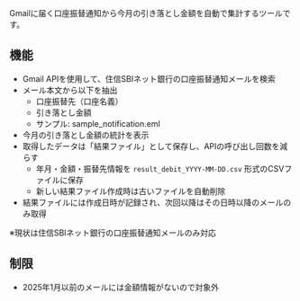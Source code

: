 Gmailに届く口座振替通知から今月の引き落とし金額を自動で集計するツールです。

## 機能
- Gmail APIを使用して、住信SBIネット銀行の口座振替通知メールを検索
- メール本文から以下を抽出
  - 口座振替先（口座名義）
  - 引き落とし金額
  - サンプル: sample_notification.eml
- 今月の引き落とし金額の統計を表示
- 取得したデータは「結果ファイル」として保存し、APIの呼び出し回数を減らす
  - 年月・金額・振替先情報を `result_debit_YYYY-MM-DD.csv` 形式のCSVファイルに保存
  - 新しい結果ファイル作成時は古いファイルを自動削除
- 結果ファイルには作成日時が記録され、次回以降はその日時以降のメールのみ取得

※現状は住信SBIネット銀行の口座振替通知メールのみ対応

## 制限

- 2025年1月以前のメールには金額情報がないので対象外
